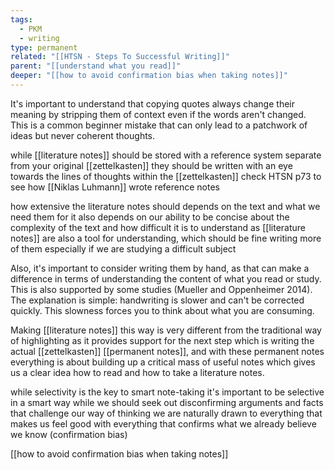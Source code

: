 ```yaml
---
tags:
  - PKM
  - writing
type: permanent
related: "[[HTSN - Steps To Successful Writing]]"
parent: "[[understand what you read]]"
deeper: "[[how to avoid confirmation bias when taking notes]]"
---
```

It's important to understand that copying quotes always change their meaning by stripping them of context even if the words aren't changed. This is a common beginner mistake that can only lead to a patchwork of ideas but never coherent thoughts.

while [[literature notes]] should be stored with a reference system separate from your original [[zettelkasten]] they should be written with an eye towards the lines of thoughts within the [[zettelkasten]] check HTSN p73 to see how [[Niklas Luhmann]] wrote reference notes

how extensive the literature notes should depends on the text and what we need them for it also depends on our ability to be concise about the complexity of the text and how difficult it is to understand as [[literature notes]] are also a tool for understanding, which should be fine writing more of them especially if we are studying a difficult subject

Also, it's important to consider writing them by hand, as that can make a difference in terms of understanding the content of what you read or study. This is also supported by some studies (Mueller and Oppenheimer 2014). The explanation is simple: handwriting is slower and can't be corrected quickly. This slowness forces you to think about what you are consuming.

Making [[literature notes]] this way is very different from the traditional way of highlighting as it provides support for the next step which is writing the actual [[zettelkasten]] [[permanent notes]], and with these permanent notes everything is about building up a critical mass of useful notes which gives us a clear idea how to read and how to take a literature notes.

while selectivity is the key to smart note-taking it's important to be selective in a smart way while we should seek out disconfirming arguments and facts that challenge our way of thinking we are naturally drawn to everything that makes us feel good with everything that confirms what we already believe we know (confirmation bias)


[[how to avoid confirmation bias when taking notes]]